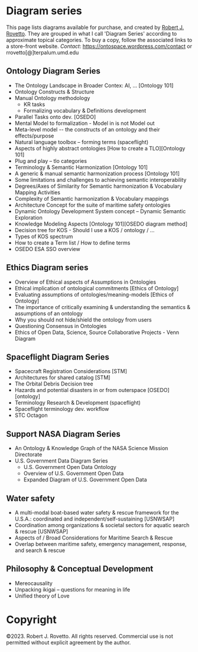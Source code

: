 # Diagram series
This page lists diagrams available for purchase, and created by [Robert J. Rovetto](https://github.com/rrovetto). 
They are grouped in what I call 'Diagram Series' according to approximate topical categories.
To buy a copy, follow the associated links to a store-front website. 
_Contact_: https://ontospace.wordpress.com/contact or rrovetto[@]terpalum.umd.edu

## Ontology Diagram Series
- The Ontology Landscape in Broader Contex: AI, …	[Ontology 101]
- Ontology Constructs & Structure
-	Manual Ontology methodology
	-	KR tasks
	-	Formalizing vocabulary & Definitions development
- Parallel Tasks onto dev. [OSEDO]
- Mental Model to formalization - Model in is not Model out
- Meta-level model -- the constructs of an ontology and their effects/purpose
- Natural language toolbox – forming terms (spaceflight)
- Aspects of highly abstract ontologies			[How to create a TLO][Ontology 101]
- Plug and play – tlo categories
- Terminology & Semantic Harmonization			[Ontology 101]
- A generic & manual semantic harmonization process	[Ontology 101]	 
- Some limitations and challenges to achieving semantic interoperability
- Degrees/Axes of Similarity for Semantic harmonization & Vocabulary Mapping Activities
- Complexity of Semantic harmonization & Vocabulary mappings
- Architecture Concept for the suite of maritime safety ontologies
- Dynamic Ontology Development System concept – Dynamic Semantic Exploration
- Knowledge Modeling Aspects			[Ontology 101][OSEDO diagram method]
- Decision tree for KOS - Should I use a KOS / ontology / …
- Types of KOS spectrum
- How to create a Term list / How to define terms
- OSEDO ESA SSO overview 

## Ethics Diagram series
-	Overview of Ethical aspects of Assumptions in Ontologies
-	Ethical implication of ontological commitments 			[Ethics of Ontology]
-	Evaluating assumptions of ontologies/meaning-models		[Ethics of Ontology]
-	The importance of critically examining & understanding the semantics & assumptions of an ontology
-	Why you should not hide/shield the ontology from users
-	Questioning Consensus in Ontologies
-	Ethics of Open Data, Science, Source Collaborative Projects  - Venn Diagram

## Spaceflight Diagram Series
- Spacecraft Registration Considerations				[STM]
- Architectures for shared catalog					[STM]
- The Orbital Debris Decision tree
- Hazards and potential disasters in or from outerspace		[OSEDO][ontology]
- Terminology Research & Development (spaceflight)
- Spaceflight terminology dev. workflow
- STC Octagon

## Support NASA Diagram Series
- An Ontology & Knowledge Graph of the NASA Science Mission Directorate
- U.S. Government Data Diagram Series
  -   U.S. Government Open Data Ontology
  -   Overview of U.S. Government Open Data  
  -   Expanded Diagram of U.S. Government Open Data  

## Water safety
- A multi-modal boat-based water safety & rescue framework for the U.S.A.: coordinated and independent/self-sustaining [USNWSAP]
- Coordination among organizations & societal sectors for aquatic search & rescue [USNWSAP]
- Aspects of / Broad Considerations for Maritime Search & Rescue
- Overlap between maritime safety, emergency management, response, and search & rescue

## Philosophy & Conceptual Development
- Mereocausality
- Unpacking ikigai – questions for meaning in life
- Unified theory of Love

# Copyright
©2023. Robert J. Rovetto. All rights reserved.
Commercial use is not permitted without explicit agreement by the author. 
